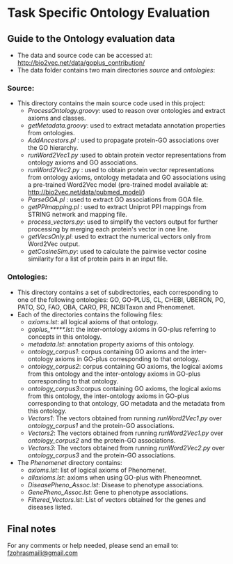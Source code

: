 # Task Specific Ontology Evaluation
## Guide to the Ontology evaluation data
- The data and source code can be accessed at: http://bio2vec.net/data/goplus_contribution/
- The data folder contains two main directories *source* and *ontologies*:
### Source:
- This directory contains the main source code used in this project:
    - *ProcessOntology.groovy*: used to reason over ontologies and extract axioms and classes.
    - *getMetadata.groovy*: used to extract metadata annotation properties from ontologies.
    - *AddAncestors.pl* : used to propagate protein-GO associations over the GO hierarchy.
    - *runWord2Vec1.py* :used to obtain protein vector representations from ontology axioms and GO associations.
    - *runWord2Vec2.py* : used to obtain protein vector representations from ontology axioms, ontology metadata and GO associations using a pre-trained Word2Vec model (pre-trained model available at: http://bio2vec.net/data/pubmed_model/)
    - *ParseGOA.pl* : used to extract GO associations from GOA file.
    - *getPPImapping.pl* : used to extract Uniprot PPI mappings from STRING network and mapping file.
    - *process_vectors.py*: used to simplify the vectors output for further processing by merging each protein's vector in one line.
    - *getVecsOnly.pl*: used to extract the numerical vectors only from Word2Vec output.
    - *getCosineSim.py*: used to calculate the pairwise vector cosine similarity for a list of protein pairs in an input file.
### Ontologies:
- This directory contains a set of subdirectories, each corresponding to one of the following ontologies: GO, GO-PLUS, CL, CHEBI, UBERON, PO, PATO, SO, FAO, OBA, CARO, PR, NCBITaxon and Phenomenet.
- Each of the directories contains the following files:
    -   *axioms.lst*: all logical axioms of that ontology.
    -   *goplus_*****.lst*: the inter-ontology axioms in GO-plus referring to concepts in this ontology.
    -   *metadata.lst*: annotation property axioms of this ontology.
    -   *ontology_corpus1*: corpus containing GO axioms and the inter-ontology axioms in GO-plus corresponding to that ontology.
    - 	*ontology_corpus2*: corpus containing GO axioms, the logical axioms from this ontology and the inter-ontology axioms in GO-plus corresponding to that ontology.
    -	*ontology_corpus3*:corpus containing GO axioms, the logical axioms from this ontology, the inter-ontology axioms in GO-plus corresponding to that ontology, GO metadata and the metadata from this ontology.
    -	*Vectors1*: The vectors obtained from running *runWord2Vec1.py* over *ontology_corpus1* and the protein-GO associations.
    -   *Vectors2*: The vectors obtained from running *runWord2Vec1.py* over *ontology_corpus2* and the protein-GO associations.
    -   *Vectors3*: The vectors obtained from running *runWord2Vec2.py* over *ontology_corpus3* and the protein-GO associations.
- The *Phenomenet* directory contains:
    -   *axioms.lst*: list of logical axioms of Phenomenet.
    -   *allaxioms.lst*: axioms when using GO-plus with Pheneomnet.
    -   *DiseasePheno_Assoc.lst*: Disease to phenotype associations.
    -   *GenePheno_Assoc.lst*: Gene to phenotype associations.
    -   *Filtered_Vectors.lst*: List of vectors obtained for the genes and diseases listed.

## Final notes
For any comments or help needed, please send an email to: fzohrasmaili@gmail.com
